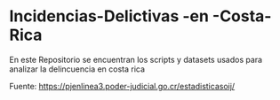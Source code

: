 # Incidencias-Delictivas -en -Costa-Rica

En este Repositorio se encuentran los scripts y datasets usados para analizar la delincuencia en costa rica

Fuente:
https://pjenlinea3.poder-judicial.go.cr/estadisticasoij/
